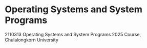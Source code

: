 # Operating Systems and System Programs
 2110313 Operating Systems and System Programs 2025 Course, Chulalongkorn University
